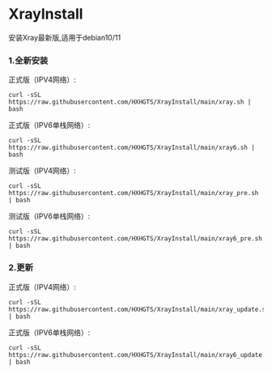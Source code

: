 # XrayInstall

安装Xray最新版,适用于debian10/11

### 1.全新安装

正式版（IPV4网络）:

```
curl -sSL https://raw.githubusercontent.com/HXHGTS/XrayInstall/main/xray.sh | bash
```

正式版（IPV6单栈网络）:

```
curl -sSL https://raw.githubusercontent.com/HXHGTS/XrayInstall/main/xray6.sh | bash
```

测试版（IPV4网络）:

```
curl -sSL https://raw.githubusercontent.com/HXHGTS/XrayInstall/main/xray_pre.sh | bash
```

测试版（IPV6单栈网络）:

```
curl -sSL https://raw.githubusercontent.com/HXHGTS/XrayInstall/main/xray6_pre.sh | bash
```

### 2.更新

正式版（IPV4网络）:

```
curl -sSL https://raw.githubusercontent.com/HXHGTS/XrayInstall/main/xray_update.sh | bash
```

正式版（IPV6单栈网络）:

```
curl -sSL https://raw.githubusercontent.com/HXHGTS/XrayInstall/main/xray6_update.sh | bash
```
